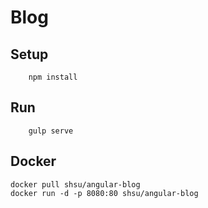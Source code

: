 # Blog

## Setup

        npm install

## Run

        gulp serve

## Docker

	docker pull shsu/angular-blog
	docker run -d -p 8080:80 shsu/angular-blog
